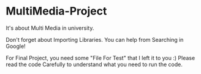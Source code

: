 # MultiMedia-Project
It's about Multi Media in university.

Don't forget about Importing Libraries. You can help from Searching in Google!

For Final Project, you need some "File For Test" that I left it to you :)
Please read the code Carefully to understand what you need to run the code.
